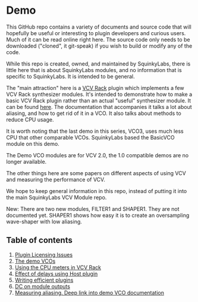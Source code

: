 # Demo

This GitHub repo contains a variety of documents and source code that will hopefully be useful or interesting to plugin developers and curious users. Much of it can be read online right here. The source code only needs to be downloaded ("cloned", it git-speak) if you wish to build or modify any of the code.

While this repo is created, owned, and maintained by SquinkyLabs, there is little here that is about SquinkyLabs modules, and no information that is specific to SquinkyLabs. It is intended to be general.

The "main attraction" here is a [VCV Rack](https://vcvrack.com) plugin which implements a few VCV Rack synthesizer modules. It's intended to demonstrate how to make a basic VCV Rack plugin rather than an actual "useful" synthesizer module. It can be found [here](./demo-readme.md). The documentation that accompanies it talks a lot about aliasing, and how to get rid of it in a VCO. It also talks about methods to reduce CPU usage.

It is worth noting that the last demo in this series, VCO3, uses much less CPU that other comparable VCOs. SquinkyLabs based the BasicVCO module on this demo.

The Demo VCO modules are for VCV 2.0, the 1.0 compatible demos are no longer available.

The other things here are some papers on different aspects of using VCV and measuring the performance of VCV.

We hope to keep general information in this repo, instead of putting it into the main SquinkyLabs VCV Module repo.

New: There are two new modules, FILTER1 and SHAPER1. They are not documented yet. SHAPER1 shows how easy it is to create an oversampling wave-shaper with low aliasing.

## Table of contents

1. [Plugin Licensing Issues](./docs/license-issues.md)
2. [The demo VCOs](./demo-readme.md)
3. [Using the CPU meters in VCV Rack](./docs/cpu-meters.md)
4. [Effect of delays using Host plugin](./docs/host-delay.md)
5. [Writing efficient plugins](./docs/efficient-plugins.md)
6. [DC on module outputs](./docs/dc.md)
7. [Measuring aliasing. Deep link into demo VCO documentation](./docs/aliasing2.md)
